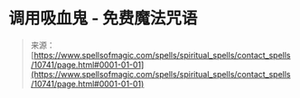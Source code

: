 <!--yml

category: 未分类

date: 2024-06-12 18:47:31

-->

# 调用吸血鬼 - 免费魔法咒语

> 来源：[https://www.spellsofmagic.com/spells/spiritual_spells/contact_spells/10741/page.html#0001-01-01](https://www.spellsofmagic.com/spells/spiritual_spells/contact_spells/10741/page.html#0001-01-01)
